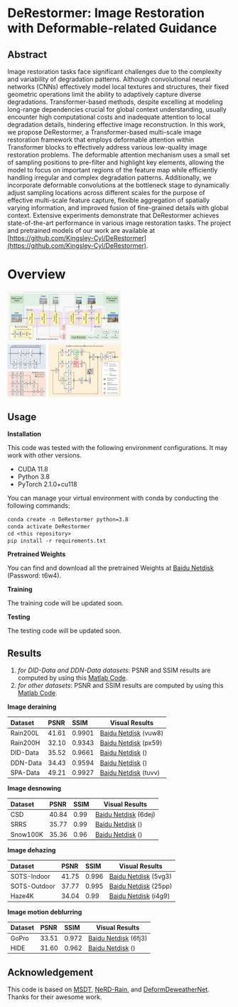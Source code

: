 # DeRestormer: Image Restoration with Deformable-related Guidance
## Abstract

Image restoration tasks face significant challenges due to the complexity and variability of degradation patterns. Although convolutional neural networks (CNNs) effectively model local textures and structures, their fixed geometric operations limit the ability to adaptively capture diverse degradations. Transformer-based methods, despite excelling at modeling long-range dependencies crucial for global context understanding, usually encounter high computational costs and inadequate attention to local degradation details, hindering effective image reconstruction. In this work, we propose DeRestormer, a Transformer-based multi-scale image restoration framework that employs deformable attention within Transformer blocks to effectively address various low-quality image restoration problems. The deformable attention mechanism uses a small set of sampling positions to pre-filter and highlight key elements, allowing the model to focus on important regions of the feature map while efficiently handling irregular and complex degradation patterns. Additionally, we incorporate deformable convolutions at the bottleneck stage to dynamically adjust sampling locations across different scales for the purpose of effective multi-scale feature capture, flexible aggregation of spatially varying information, and improved fusion of fine-grained details with global context. Extensive experiments demonstrate that DeRestormer achieves state-of-the-art performance in various image restoration tasks. The project and pretrained models of our work are available at [https://github.com/Kingsley-Cyl/DeRestormer](https://github.com/Kingsley-Cyl/DeRestormer).

# Overview

<img src="fig/Overview.png" alt="[Overview Figure]" style="zoom: 25%;" />

## Usage

**Installation**

This code was tested with the following environment configurations. It may work with other versions.

- CUDA 11.8
- Python 3.8
- PyTorch 2.1.0+cu118

You can manage your virtual environment with conda by conducting the following commands: 

```shell
conda create -n DeRestormer python=3.8
conda activate DeRestormer
cd <this repository>
pip install -r requirements.txt
```

**Pretrained Weights**

You can find and download all the pretrained Weights at  [Baidu Netdisk](https://pan.baidu.com/s/16BLNtCYDTRcOQpZpTosrAQ?pwd=t6w4) (Password: t6w4).

**Training**

The training code will be updated soon.

**Testing**

The testing code will be updated soon.

## Results

1. *for DID-Data and DDN-Data datasets*: PSNR and SSIM results are computed by using this [Matlab Code]().
2. *for other datasets*: PSNR and SSIM results are computed by using this [Matlab Code]().

**Image deraining**

| **Dataset** | **PSNR** | **SSIM** | Visual Results                                               |
| :---------- | :------- | :------- | ------------------------------------------------------------ |
| Rain200L    | 41.61    | 0.9901   | [Baidu Netdisk](https://pan.baidu.com/s/1Cycy3MVwNqVN8On8hx-ayQ?pwd=vuw8) (vuw8) |
| Rain200H    | 32.10    | 0.9343   | [Baidu Netdisk](https://pan.baidu.com/s/1W4Oa9c6C4hpinHOZnTvzTA?pwd=px59) (px59) |
| DID-Data    | 35.52    | 0.9661   | [Baidu Netdisk]() ()                                         |
| DDN-Data    | 34.43    | 0.9594   | [Baidu Netdisk]() ()                                         |
| SPA-Data    | 49.21    | 0.9927   | [Baidu Netdisk](https://pan.baidu.com/s/1jNIDiHG6YXYVgXtFWfe3WQ?pwd=tvuu) (tuvv) |

**Image desnowing**

| **Dataset** | **PSNR** | **SSIM** | Visual Results                                               |
| :---------- | :------- | :------- | ------------------------------------------------------------ |
| CSD         | 40.84    | 0.99     | [Baidu Netdisk](https://pan.baidu.com/s/1SCUp9JuC-oHn2AHIYTUM0Q?pwd=6dej) (6dej) |
| SRRS        | 35.77    | 0.99     | [Baidu Netdisk]() ()                                         |
| Snow100K    | 35.36    | 0.96     | [Baidu Netdisk]() ()                                         |

**Image dehazing**

| **Dataset**  | **PSNR** | **SSIM** | Visual Results                                               |
| :----------- | :------- | :------- | ------------------------------------------------------------ |
| SOTS-Indoor  | 41.75    | 0.996    | [Baidu Netdisk](https://pan.baidu.com/s/1mXp7fGPVcnQxvIFXB1UQ_Q?pwd=5vg3) (5vg3) |
| SOTS-Outdoor | 37.77    | 0.995    | [Baidu Netdisk](https://pan.baidu.com/s/1vCbHzd8cPsaUnOHvtxdILQ?pwd=25pp) (25pp) |
| Haze4K       | 34.04    | 0.99     | [Baidu Netdisk](https://pan.baidu.com/s/1CHAenWrduCbeLUw8wsyxTA?pwd=i4g9) (i4g9) |

**Image motion deblurring**

| **Dataset** | **PSNR** | **SSIM** | Visual Results                                               |
| :---------- | :------- | :------- | ------------------------------------------------------------ |
| GoPro       | 33.51    | 0.972    | [Baidu Netdisk](https://pan.baidu.com/s/1cUG0-5jdf-NHkKFXfcE-3A?pwd=6fj3) (6fj3) |
| HIDE        | 31.60    | 0.962    | [Baidu Netdisk]() ()                                         |

## Acknowledgement

This code is based on [MSDT](https://github.com/cschenhm/MSDT), [NeRD-Rain](https://github.com/cschenxiang/NeRD-Rain), and [DeformDeweatherNet](https://github.com/IntelligentDrivingCoding/DeformDeweatherNet). Thanks for their awesome work.